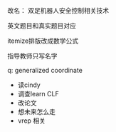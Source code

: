 改名： 双足机器人安全控制相关技术

英文题目和真实题目对应

itemize排版改成数学公式

指导教师只写名字

q: generalized coordinate

- 读cindy
- 调查learn CLF
- 改论文
- 想未来怎么走
- vrep 相关
